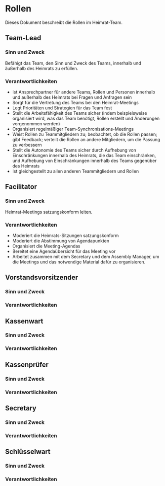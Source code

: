 # Rollen

Dieses Dokument beschreibt die Rollen im Heimrat-Team.

## Team-Lead

### Sinn und Zweck

Befähigt das Team, den Sinn und Zweck des Teams, innerhalb und äußerhalb des Heimrats zu erfüllen.

### Verantwortlichkeiten

- Ist Ansprechpartner für andere Teams, Rollen und Personen innerhalb und außerhalb des Heimrats bei Fragen und Anfragen sein
- Sorgt für die Vertretung des Teams bei den Heimrat-Meetings
- Legt Prioritäten und Strategien für das Team fest
- Stellt die Arbeitsfähigkeit des Teams sicher (indem beispielsweise organisiert wird, was das Team benötigt, Rollen erstellt und Änderungen vorgenommen werden)
- Organisiert regelmäßiger Team-Synchronisations-Meetings
- Weist Rollen zu Teammitgliedern zu; beobachtet, ob die Rollen passen; gibt Feedback; verteilt die Rollen an andere Mitgliedern, um die Passung zu verbessern
- Stellt die Autonomie des Teams sicher durch Aufhebung von Einschränkungen innerhalb des Heimrats, die das Team einschränken, und Aufhebung von Einschränkungen innerhalb des Teams gegenüber des Heimrats
- Ist gleichgestellt zu allen anderen Teammitgliedern und Rollen

## Facilitator

### Sinn und Zweck

Heimrat-Meetings satzungskonform leiten.

### Verantwortlichkeiten
- Moderiert die Heimrats-Sitzungen satzungskonform
- Moderiert die Abstimmung von Agendapunkten
- Organisiert die Meeting-Agendas
- Bereitet eine Agendaübersicht für das Meeting vor
- Arbeitet zusammen mit dem Secretary und dem Assembly Manager, um die Meetings und das notwendige Material dafür zu organisieren.


## Vorstandsvorsitzender
### Sinn und Zweck
### Verantwortlichkeiten
## Kassenwart
### Sinn und Zweck
### Verantwortlichkeiten
## Kassenprüfer
### Sinn und Zweck
### Verantwortlichkeiten
## Secretary
### Sinn und Zweck
### Verantwortlichkeiten
## Schlüsselwart
### Sinn und Zweck
### Verantwortlichkeiten
